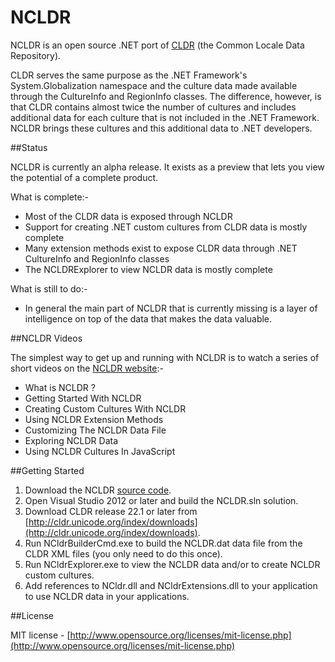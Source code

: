 NCLDR
=====

NCLDR is an open source .NET port of [CLDR](http://cldr.unicode.org/) (the Common Locale Data Repository).

CLDR serves the same purpose as the .NET Framework's System.Globalization namespace and the culture data made available through the CultureInfo and RegionInfo classes. The difference, however, is that CLDR contains almost twice the number of cultures and includes additional data for each culture that is not included in the .NET Framework. NCLDR brings these cultures and this additional data to .NET developers.

##Status

NCLDR is currently an alpha release. It exists as a preview that lets you view the potential of a complete product.

What is complete:-
* Most of the CLDR data is exposed through NCLDR
* Support for creating .NET custom cultures from CLDR data is mostly complete
* Many extension methods exist to expose CLDR data through .NET CultureInfo and RegionInfo classes
* The NCLDRExplorer to view NCLDR data is mostly complete

What is still to do:-
* In general the main part of NCLDR that is currently missing is a layer of intelligence on top of the data that makes the data valuable.

##NCLDR Videos

The simplest way to get up and running with NCLDR is to watch a series of short videos on the [NCLDR website](http://www.ncldr.com):-

* What is NCLDR ?
* Getting Started With NCLDR
* Creating Custom Cultures With NCLDR
* Using NCLDR Extension Methods
* Customizing The NCLDR Data File
* Exploring NCLDR Data
* Using NCLDR Cultures In JavaScript

##Getting Started

1. Download the NCLDR [source code](http://www.github.com/GuySmithFerrier/NCLDR).
2. Open Visual Studio 2012 or later and build the NCLDR.sln solution.
3. Download CLDR release 22.1 or later from [http://cldr.unicode.org/index/downloads](http://cldr.unicode.org/index/downloads).
4. Run NCldrBuilderCmd.exe to build the NCLDR.dat data file from the CLDR XML files (you only need to do this once).
5. Run NCldrExplorer.exe to view the NCLDR data and/or to create NCLDR custom cultures.
6. Add references to NCldr.dll and NCldrExtensions.dll to your application to use NCLDR data in your applications.

##License

MIT license - [http://www.opensource.org/licenses/mit-license.php](http://www.opensource.org/licenses/mit-license.php)
